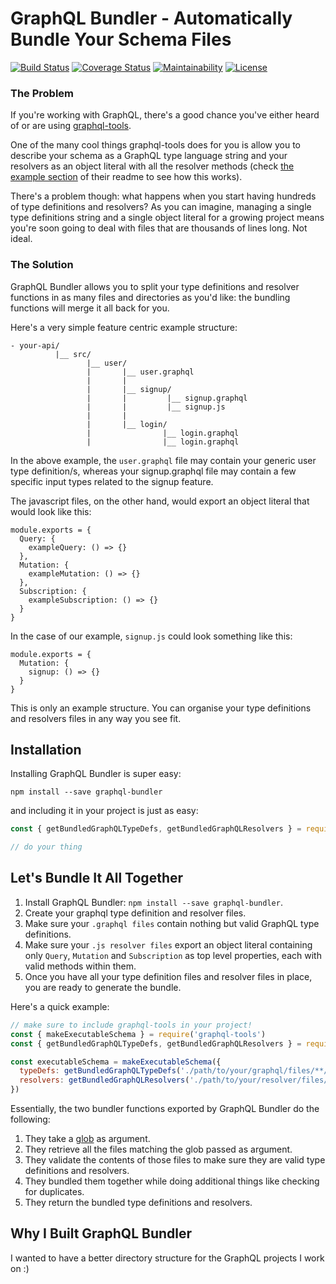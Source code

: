 # GraphQL Bundler - Automatically Bundle Your Schema Files

[![Build Status](https://travis-ci.org/sformisano/graphql-bundler.svg?branch=master)](https://travis-ci.org/sformisano/graphql-bundler)
[![Coverage Status](https://coveralls.io/repos/github/sformisano/graphql-bundler/badge.svg)](https://coveralls.io/github/sformisano/graphql-bundler)
[![Maintainability](https://api.codeclimate.com/v1/badges/4c1c54fac9bb30aad8fa/maintainability)](https://codeclimate.com/github/sformisano/graphql-bundler/maintainability)
[![License](https://img.shields.io/badge/License-BSD%203--Clause-blue.svg)](https://opensource.org/licenses/BSD-3-Clause)

### The Problem

If you're working with GraphQL, there's a good chance you've either heard of or are using [graphql-tools](https://github.com/apollographql/graphql-tools).

One of the many cool things graphql-tools does for you is allow you to describe your schema as a GraphQL type language string and your resolvers as an object literal with all the resolver methods (check [the example section](https://github.com/apollographql/graphql-tools#example) of their readme to see how this works).

There's a problem though: what happens when you start having hundreds of type definitions and resolvers? As you can imagine, managing a single type definitions string and a single object literal for a growing project means you're soon going to deal with files that are thousands of lines long. Not ideal.

### The Solution

GraphQL Bundler allows you to split your type definitions and resolver functions in as many files and directories as you'd like: the bundling functions will merge it all back for you.

Here's a very simple feature centric example structure:

```
- your-api/
          |__ src/
                 |__ user/
                 |       |__ user.graphql
                 |       |
                 |       |__ signup/
                 |       |         |__ signup.graphql
                 |       |         |__ signup.js
                 |       |
                 |       |__ login/
                 |                |__ login.graphql
                 |                |__ login.graphql
```

In the above example, the `user.graphql` file may contain your generic user type definition/s, whereas your signup.graphql file may contain a few specific input types related to the signup feature.

The javascript files, on the other hand, would export an object literal that would look like this:

```
module.exports = {
  Query: {
    exampleQuery: () => {}
  },
  Mutation: {
    exampleMutation: () => {}
  },
  Subscription: {
    exampleSubscription: () => {}
  }
}
```

In the case of our example, `signup.js` could look something like this:

```
module.exports = {
  Mutation: {
    signup: () => {}
  }
}
```

This is only an example structure. You can organise your type definitions and resolvers files in any way you see fit.

## Installation

Installing GraphQL Bundler is super easy:

`npm install --save graphql-bundler`

and including it in your project is just as easy:

```js
const { getBundledGraphQLTypeDefs, getBundledGraphQLResolvers } = require('graphql-bundler')

// do your thing
```

## Let's Bundle It All Together

1. Install GraphQL Bundler: `npm install --save graphql-bundler`.
2. Create your graphql type definition and resolver files.
3. Make sure your `.graphql files` contain nothing but valid GraphQL type definitions.
4. Make sure your `.js resolver files` export an object literal containing only `Query`, `Mutation` and `Subscription` as top level properties, each with valid methods within them.
5. Once you have all your type definition files and resolver files in place, you are ready to generate the bundle.

Here's a quick example:

```js
// make sure to include graphql-tools in your project!
const { makeExecutableSchema } = require('graphql-tools')
const { getBundledGraphQLTypeDefs, getBundledGraphQLResolvers } = require('graphql-bundler')

const executableSchema = makeExecutableSchema({
  typeDefs: getBundledGraphQLTypeDefs('./path/to/your/graphql/files/**/*.graphql'),
  resolvers: getBundledGraphQLResolvers('./path/to/your/resolver/files/**/*.js')
})
```

Essentially, the two bundler functions exported by GraphQL Bundler do the following:
 1. They take a [glob](https://en.wikipedia.org/wiki/Glob_(programming)) as argument.
 2. They retrieve all the files matching the glob passed as argument.
 3. They validate the contents of those files to make sure they are valid type definitions and resolvers.
 4. They bundled them together while doing additional things like checking for duplicates.
 5. They return the bundled type definitions and resolvers.

## Why I Built GraphQL Bundler

I wanted to have a better directory structure for the GraphQL projects I work on :)
